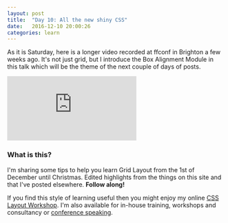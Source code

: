 ```yaml
---
layout: post
title:  "Day 10: All the new shiny CSS"
date:   2016-12-10 20:00:26
categories: learn
---
```


As it is Saturday, here is a longer video recorded at ffconf in Brighton a few weeks ago. It's not just grid, but I introduce the Box Alignment Module in this talk which will be the theme of the next couple of days of posts. 

<div class="embed-container">
<iframe src="https://www.youtube.com/embed/uXYZbLT0j9c?rel=0&amp;showinfo=0" frameborder="0" allowfullscreen></iframe>
</div>



### What is this?

I'm sharing some tips to help you learn Grid Layout from the 1st of December until Christmas. Edited highlights from the things on this site and that I've posted elsewhere. **Follow along!**

If you find this style of learning useful then you might enjoy my online [CSS Layout Workshop](https://thecssworkshop.com/). I'm also available for in-house training, workshops and consultancy or [conference speaking](https://rachelandrew.co.uk/speaking).
